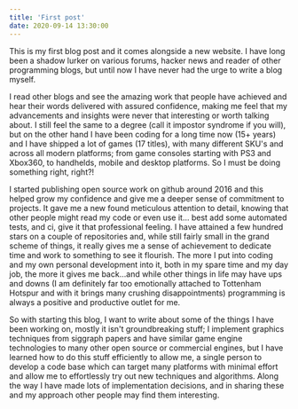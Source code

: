 ```yaml
---
title: 'First post'
date: 2020-09-14 13:30:00
---
```


This is my first blog post and it comes alongside a new website. I have long been a shadow lurker on various forums, hacker news and reader of other programming blogs, but until now I have never had the urge to write a blog myself. 

I read other blogs and see the amazing work that people have achieved and hear their words delivered with assured confidence, making me feel that my advancements and insights were never that interesting or worth talking about. I still feel the same to a degree (call it impostor syndrome if you will), but on the other hand I have been coding for a long time now (15+ years) and I have shipped a lot of games (17 titles), with many different SKU's and across all modern platforms; from game consoles starting with PS3 and Xbox360, to handhelds, mobile and desktop platforms. So I must be doing something right, right?!

I started publishing open source work on github around 2016 and this helped grow my confidence and give me a deeper sense of commitment to projects. It gave me a new found meticulous attention to detail, knowing that other people might read my code or even use it... best add some automated tests, and ci, give it that professional feeling. I have attained a few hundred stars on a couple of repositories and, while still fairly small in the grand scheme of things, it really gives me a sense of achievement to dedicate time and work to something to see it flourish. The more I put into coding and my own personal development into it, both in my spare time and my day job, the more it gives me back...and while other things in life may have ups and downs (I am definitely far too emotionally attached to Tottenham Hotspur and with it brings many crushing disappointments) programming is always a positive and productive outlet for me.

So with starting this blog, I want to write about some of the things I have been working on, mostly it isn't groundbreaking stuff; I implement graphics techniques from siggraph papers and have similar game engine technologies to many other open source or commercial engines, but I have learned how to do this stuff efficiently to allow me, a single person to develop a code base which can target many platforms with minimal effort and allow me to effortlessly try out new techniques and algorithms. Along the way I have made lots of implementation decisions, and in sharing these and my approach other people may find them interesting.
